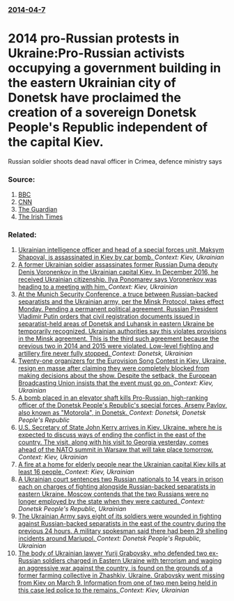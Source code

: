 ### [2014-04-7](/news/2014/04/7/index.md)

# 2014 pro-Russian protests in Ukraine:Pro-Russian activists occupying a government building in the eastern Ukrainian city of Donetsk have proclaimed the creation of a sovereign Donetsk People's Republic independent of the capital Kiev. 

Russian soldier shoots dead naval officer in Crimea, defence ministry says 


### Source:

1. [BBC](http://www.bbc.com/news/world-europe-26917428#)
2. [CNN](http://edition.cnn.com/2014/04/08/world/europe/ukraine-crisis/index.html?eref=edition)
3. [The Guardian](http://www.theguardian.com/world/2014/apr/07/ukraine-officer-shot-dead-russian-soldier-crimea)
4. [The Irish Times](http://www.irishtimes.com/news/world/europe/pro-moscow-activists-proclaim-ukraine-city-donetsk-people-s-republic-1.1752937)

### Related:

1. [Ukrainian intelligence officer and head of a special forces unit, Maksym Shapoval, is assassinated in Kiev by car bomb. ](/news/2017/06/27/ukrainian-intelligence-officer-and-head-of-a-special-forces-unit-maksym-shapoval-is-assassinated-in-kiev-by-car-bomb.md) _Context: Kiev, Ukrainian_
2. [A former Ukrainian soldier assassinates former Russian Duma deputy Denis Voronenkov in the Ukrainian capital Kiev. In December 2016, he received Ukrainian citizenship. Ilya Ponomarev says Voronenkov was heading to a meeting with him. ](/news/2017/03/23/a-former-ukrainian-soldier-assassinates-former-russian-duma-deputy-denis-voronenkov-in-the-ukrainian-capital-kiev-in-december-2016-he-rece.md) _Context: Kiev, Ukrainian_
3. [At the Munich Security Conference, a truce between Russian-backed separatists and the Ukrainian army, per the Minsk Protocol, takes effect Monday. Pending a permanent political agreement, Russian President Vladimir Putin orders that   civil registration documents issued in separatist-held areas of Donetsk and Luhansk in eastern Ukraine be temporarily recognized.  Ukrainian authorities say this violates provisions in the Minsk agreement. This is the third such agreement because the previous two in 2014 and 2015 were violated. Low-level fighting and artillery fire never fully stopped. ](/news/2017/02/18/at-the-munich-security-conference-a-truce-between-russian-backed-separatists-and-the-ukrainian-army-per-the-minsk-protocol-takes-effect-m.md) _Context: Donetsk, Ukrainian_
4. [Twenty-one organizers for the Eurovision Song Contest in Kiev, Ukraine, resign en masse after claiming they were completely blocked from making decisions about the show. Despite the setback, the European Broadcasting Union insists that the event must go on. ](/news/2017/02/15/twenty-one-organizers-for-the-eurovision-song-contest-in-kiev-ukraine-resign-en-masse-after-claiming-they-were-completely-blocked-from-mak.md) _Context: Kiev, Ukrainian_
5. [A bomb placed in an elevator shaft kills Pro-Russian, high-ranking officer of the Donetsk People's Republic's special forces, Arseny Pavlov, also known as "Motorola", in Donetsk. ](/news/2016/10/16/a-bomb-placed-in-an-elevator-shaft-kills-pro-russian-high-ranking-officer-of-the-donetsk-people-s-republic-s-special-forces-arseny-pavlov.md) _Context: Donetsk, Donetsk People's Republic_
6. [U.S. Secretary of State John Kerry arrives in Kiev, Ukraine, where he is expected to discuss ways of ending the conflict in the east of the country. The visit, along with his visit to Georgia yesterday, comes ahead of the NATO summit in Warsaw that will take place tomorrow. ](/news/2016/07/7/u-s-secretary-of-state-john-kerry-arrives-in-kiev-ukraine-where-he-is-expected-to-discuss-ways-of-ending-the-conflict-in-the-east-of-the.md) _Context: Kiev, Ukrainian_
7. [A fire at a home for elderly people near the Ukrainian capital Kiev kills at least 16 people. ](/news/2016/05/29/a-fire-at-a-home-for-elderly-people-near-the-ukrainian-capital-kiev-kills-at-least-16-people.md) _Context: Kiev, Ukrainian_
8. [A Ukrainian court sentences two Russian nationals to 14 years in prison each on charges of fighting alongside Russian-backed separatists in eastern Ukraine. Moscow contends that the two Russians were no longer employed by the state when they were captured. ](/news/2016/04/18/a-ukrainian-court-sentences-two-russian-nationals-to-14-years-in-prison-each-on-charges-of-fighting-alongside-russian-backed-separatists-in.md) _Context: Donetsk People's Republic, Ukrainian_
9. [The Ukrainian Army says eight of its soldiers were wounded in fighting against Russian-backed separatists in the east of the country during the previous 24 hours. A military spokesman said there had been 29 shelling incidents around Mariupol. ](/news/2016/04/13/the-ukrainian-army-says-eight-of-its-soldiers-were-wounded-in-fighting-against-russian-backed-separatists-in-the-east-of-the-country-during.md) _Context: Donetsk People's Republic, Ukrainian_
10. [The body of Ukrainian lawyer Yurij  Grabovsky, who defended two ex-Russian soldiers charged in Eastern Ukraine with terrorism and waging an aggressive war against the country, is found  on the grounds of a former farming collective in Zhashkiv, Ukraine. Grabovsky went missing from Kiev on March 9. Information from one of two men being held in this case led police to  the remains.  ](/news/2016/03/25/the-body-of-ukrainian-lawyer-yurij-grabovsky-who-defended-two-ex-russian-soldiers-charged-in-eastern-ukraine-with-terrorism-and-waging-an.md) _Context: Kiev, Ukrainian_
